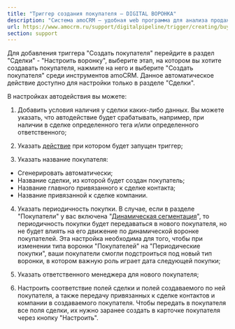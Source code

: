 ```yaml
---
title: "Триггер создания покупателя — DIGITAL ВОРОНКА"
description: "Система amoCRM – удобная web программа для анализа продаж, доступная в режиме online из любой точки мира! Подробности узнавайте по указанным на сайте телефонам в Москве."
url: https://www.amocrm.ru/support/digitalpipeline/trigger/creating/buyer
section: support
---
```


Для добавления триггера "Создать покупателя" перейдите в раздел "Сделки" - "Настроить воронку", выберите этап, на котором вы хотите создавать покупателя, нажмите на него и выберите "Создать покупателя" среди инструментов amoCRM. Данное автоматическое действие доступно для настройки только в разделе "Сделки".

В настройках автодействия вы можете:

1. Добавить условия наличия у сделки каких-либо данных. Вы можете указать, что автодействие будет срабатывать, например, при наличии в сделке определенного тега и/или определенного ответственного;

2. Указать [действие](https://www.amocrm.ru/support/digitalpipeline/trigger_conditions) при котором будет запущен триггер;

3. Указать название покупателя:

- Сгенерировать автоматически;
- Название сделки, из которой будет создан покупатель;
- Название главного привязанного к сделке контакта;
- Название привязанной к сделке компании.

4. Указать периодичность покупки. В случае, если в разделе "Покупатели" у вас включена "[Динамическая сегментация](https://www.amocrm.ru/support/customers/dynamic_segmentation)", то периодичность покупки будет передаваться в нового покупателя, но не будет влиять на его движение по динамической воронке покупателей. Эта настройка необходима для того, чтобы при изменении типа воронки "Покупателей" на "Периодические покупки", ваши покупатели смогли подстроиться под новый тип воронки, в котором важную роль играет дата следующей покупки;

5. Указать ответственного менеджера для нового покупателя;

6. Настроить соответствие полей сделки и полей создаваемого по ней покупателя, а также передачу привязанных к сделке контактов и компании в создаваемого покупателя. Чтобы передать в покупателя все поля сделки, их нужно заранее создать в карточке покупателя через кнопку "Настроить".
